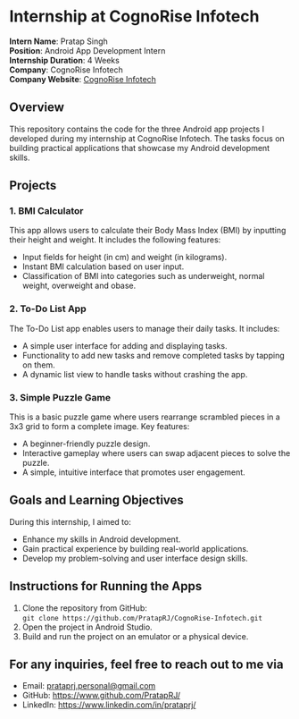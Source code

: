 # Internship at CognoRise Infotech

**Intern Name**: Pratap Singh  
**Position**: Android App Development Intern  
**Internship Duration**: 4 Weeks  
**Company**: CognoRise Infotech  
**Company Website**: [CognoRise Infotech](https://www.linkedin.com/company/cognoriseinfotech/)

## Overview

This repository contains the code for the three Android app projects I developed during my internship at CognoRise Infotech. The tasks focus on building practical applications that showcase my Android development skills.

## Projects

### 1. BMI Calculator
This app allows users to calculate their Body Mass Index (BMI) by inputting their height and weight. It includes the following features:
- Input fields for height (in cm) and weight (in kilograms).
- Instant BMI calculation based on user input.
- Classification of BMI into categories such as underweight, normal weight, overweight and obase.

### 2. To-Do List App
The To-Do List app enables users to manage their daily tasks. It includes:
- A simple user interface for adding and displaying tasks.
- Functionality to add new tasks and remove completed tasks by tapping on them.
- A dynamic list view to handle tasks without crashing the app.

### 3. Simple Puzzle Game
This is a basic puzzle game where users rearrange scrambled pieces in a 3x3 grid to form a complete image. Key features:
- A beginner-friendly puzzle design.
- Interactive gameplay where users can swap adjacent pieces to solve the puzzle.
- A simple, intuitive interface that promotes user engagement.

## Goals and Learning Objectives

During this internship, I aimed to:
- Enhance my skills in Android development.
- Gain practical experience by building real-world applications.
- Develop my problem-solving and user interface design skills.

## Instructions for Running the Apps
1. Clone the repository from GitHub:  
   `git clone https://github.com/PratapRJ/CognoRise-Infotech.git`
2. Open the project in Android Studio.
3. Build and run the project on an emulator or a physical device.

## For any inquiries, feel free to reach out to me via 

- Email: prataprj.personal@gmail.com
- GitHub: https://www.github.com/PratapRJ/
- LinkedIn: https://www.linkedin.com/in/prataprj/
